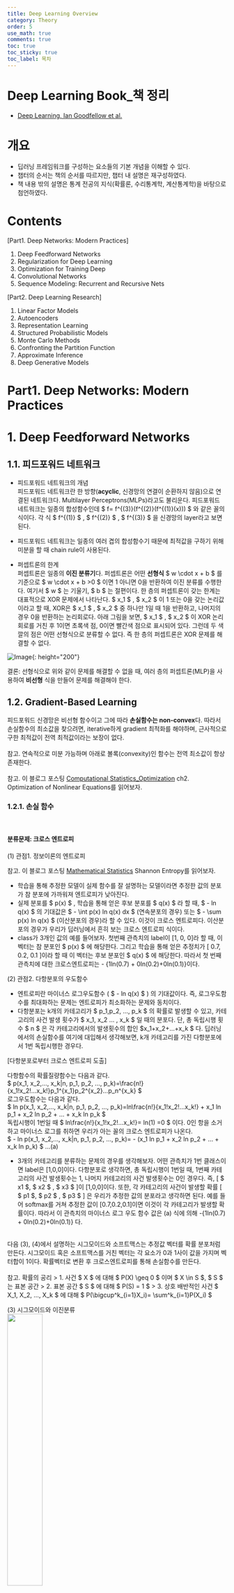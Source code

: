 ```yaml
---
title: Deep Learning Overview
category: Theory
order: 5
use_math: true
comments: true
toc: true
toc_sticky: true
toc_label: 목차
---
```


# Deep Learning Book_책 정리
- [Deep Learning, Ian Goodfellow et al.](https://github.com/janishar/mit-deep-learning-book-pdf/blob/master/complete-book-pdf/Ian%20Goodfellow%2C%20Yoshua%20Bengio%2C%20Aaron%20Courville%20-%20Deep%20Learning%20(2017%2C%20MIT).pdf)

# 개요

- 딥러닝 프레임워크를 구성하는 요소들의 기본 개념을 이해할 수 있다. 
- 챕터의 순서는 책의 순서를 따르지만, 챕터 내 설명은 재구성하였다.
- 책 내용 밖의 설명은 통계 전공의 지식(확률론, 수리통계학, 계산통계학)을 바탕으로 첨언하였다.


# Contents
[Part1. Deep Networks: Modern Practices]

1. Deep Feedforward Networks
2. Regularization for Deep Learning
3. Optimization for Training Deep
4. Convolutional Networks
5. Sequence Modeling: Recurrent and Recursive Nets

[Part2. Deep Learning Research]

1. Linear Factor Models
2. Autoencoders
3. Representation Learning
4. Structured Probabilistic Models
5. Monte Carlo Methods
6. Confronting the Partition Function
7. Approximate Inference
8. Deep Generative Models

# Part1. Deep Networks: Modern Practices

# 1. Deep Feedforward Networks

## 1.1. 피드포워드 네트워크

- 피드포워드 네트워크의 개념 <br/>
피드포워드 네트워크란 한 방향(**acyclic**, 신경망의 연결이 순환하지 않음)으로 연결된 네트워크다. Multilayer Perceptrons(MLPs)라고도 불리운다. 피드포워드 네트워크는 일종의 합성함수인데 $ f= f^{(3)}(f^{(2)}(f^{(1)}(x))) $ 와 같은 꼴의 식이다. 각 식 $ f^{(1)} $ , $ f^{(2)} $ , $ f^{(3)} $ 을 신경망의 layer라고 보면 된다.
- 피드포워드 네트워크는 일종의 여러 겹의 합성함수기 때문에 최적값을 구하기 위해 미분을 할 때 chain rule이 사용된다. 

- 퍼셉트론의 한계 <br/>
퍼셉트론은 일종의 **이진 분류기**다. 퍼셉트론은 어떤 **선형식** $ w \cdot x + b $ 를 기준으로  $ w \cdot x + b >0 $ 이면  1 아니면 0을 반환하여 이진 분류를 수행한다. 여기서 $ w $ 는 기울기, $ b $ 는 절편이다. 한 층의 퍼셉트론이 갖는 한계는 대표적으로 XOR 문제에서 나타난다. $ x_1 $ , $ x_2 $ 이 1 또는 0을 갖는 논리값이라고 할 때, XOR은 $ x_1 $ , $ x_2 $ 중 하나만 1일 때 1을 반환하고, 나머지의 경우 0을 반환하는 논리회로다. 아래 그림을 보면, $ x_1 $ , $ x_2 $ 이 XOR 논리회로를 거친 후 1이면 초록색 점, 0이면 빨간색 점으로 표시되어 있다. 그런데 두 색깔의 점은
어떤 선형식으로 분류할 수 없다. 즉 한 층의 퍼셉트론은 XOR 문제를 해결할 수 없다.

![Image](https://res.cloudinary.com/practicaldev/image/fetch/s--O_kCr-s2--/c_imagga_scale,f_auto,fl_progressive,h_420,q_auto,w_1000/https://dev-to-uploads.s3.amazonaws.com/i/lkli02223oqhlac1jetz.png){: height="200"}

결론: 선형식으로 위와 같이 문제를 해결할 수 없을 때, 여러 층의 퍼셉트론(MLP)을 사용하여 **비선형** 식을 만들어 문제를 해결해야 한다.

## 1.2. Gradient-Based Learning

피드포워드 신경망은 비선형 함수이고 그에 따라 **손실함수는 non-convex**다. 따라서 손실함수의 최소값을 찾으려면, iterative하게 gradient 최적화를 해야하며, 근사적으로 구한 최적값이 전역 최적값이라는 보장이 없다. <br/>
<br/>
참고. 연속적으로 미분 가능하며 아래로 볼록(convexity)인 함수는 전역 최소값이 항상 존재한다. <br/>
<br/>
참고. 이 블로그 포스팅 [Computational Statistics_Optimization](https://yrk3434.github.io/Theory/Computational%20Statistics_Optimization/) ch2. Optimization of Nonlinear Equations를 읽어보자.

### 1.2.1. 손실 함수
<br/>

#### 분류문제: 크로스 엔트로피

(1) 관점1. 정보이론의 엔트로피 <br/>

참고. 이 블로그 포스팅 [Mathematical Statistics](https://yrk3434.github.io/Theory/Mathematical%20Statistics/)  Shannon Entropy를 읽어보자.

- 학습을 통해 추정한 모델이 실제 함수를 잘 설명하는 모델이라면 추정한 값의 분포가 참 분포에 가까워져 엔트로피가 낮아진다. 
- 실제 분포를 $ p(x) $ , 학습을 통해 얻은 후보 분포를 $ q(x) $ 라 할 때, $ - ln q(x) $ 의 기대값은 $ - \int p(x) ln q(x) dx $ (연속분포의 경우) 또는  $ - \sum p(x) ln q(x) $ (이산분포의 경우)라 할 수 있다. 이것이 크로스 엔트로피다. 이산분포의 경우가 우리가 딥러닝에서 흔히 보는 크로스 엔트로피 식이다.
- class가 3개인 값의 예를 들어보자. 첫번째 관측치의 label이 [1, 0, 0]라 할 때, 이 벡터는 참 분포인 $ p(x) $ 에 해당한다. 그리고 학습을 통해 얻은 추정치가 [ 0.7, 0.2, 0.1 ]이라 할 때 이 벡터는 후보 분포인 $ q(x) $ 에 해당한다. 따라서 첫 번째 관측치에 대한 크로스엔트로피는 - {1ln(0.7) + 0ln(0.2)+0ln(0.1)}이다.

(2) 관점2. 다항분포의 우도함수 <br/>

- 엔트로피란 마이너스 로그우도함수 ( $ - ln q(x) $ ) 의 기대값이다. 즉, 로그우도함수를 최대화하는 문제는 엔트로피가 최소화하는 문제와 동치이다.
- 다항분포는 k개의 카테고리가 $ p_1,p_2, ..., p_k $ 의 확률로 발생할 수 있고, 카테고리의 사건 발생 횟수가 $ x_1, x_2 ... , x_k $ 일 때의 분포다. 단, 총 독립시행 횟수 $ n $ 은 각 카테고리에서의 발생횟수의 합인 $x_1+x_2+...+x_k $ 다. 딥러닝에서의 손실함수를 여기에 대입해서 생각해보면, k개 카테고리를 가진 다항분포에서 1번 독립시행한 경우다.
 
[다항분포로부터 크로스 엔트로피 도출] <br/>

다항함수의 확률질량함수는 다음과 같다. <br/>
$ p(x_1, x_2,..., x_k|n, p_1, p_2, ..., p_k)=\frac{n!}{x_1!x_2!...x_k!}p_1^{x_1}p_2^{x_2}...p_n^{x_k} $ 
<br/>
로그우도함수는 다음과 같다. <br/>
$ ln p(x_1, x_2,..., x_k|n, p_1, p_2, ..., p_k)=ln\frac{n!}{x_1!x_2!...x_k!} + x_1 ln p_1 + x_2 ln p_2 + ... + x_k ln p_k $ <br/>
독립시행이 1번일 때 $ ln\frac{n!}{x_1!x_2!...x_k!}= ln(1) =0 $ 이다. 0인 항을 소거하고 마이너스 로그를 취하면 우리가 아는 꼴의 크로스 엔트로피가 나온다. <br/>
$ - ln p(x_1, x_2,..., x_k|n, p_1, p_2, ..., p_k)= - (x_1 ln p_1 + x_2 ln p_2 + ... + x_k ln p_k) $ ...(a)

- 3개의 카테고리를 분류하는 문제의 경우를 생각해보자. 어떤 관측치가 1번 클래스이면 label은 [1,0,0]이다. 다항분포로 생각하면, 총 독립시행이 1번일 때, 1번째 카테고리의 사건 발생횟수는 1, 나머지 카테고리의 사건 발생횟수는 0인 경우다. 즉, [ $ x1 $, $ x2 $ , $ x3 $ ]이 [1,0,0]이다. 또한, 각 카테고리의 사건이 발생할 확률  [ $ p1 $, $ p2 $ , $ p3 $ ] 은 우리가 추정한 값의 분포라고 생각하면 된다. 예를 들어 softmax를 거쳐 추정한 값이 [0.7,0.2,0.1]이면 이것이 각 카테고리가 발생할 확률이다. 따라서 이 관측치의 마이너스 로그 우도 함수 값은 (a) 식에 의해 -{1ln(0.7) + 0ln(0.2)+0ln(0.1)} 다. 

<br/>
다음 (3), (4)에서 설명하는 시그모이드와 소프트맥스는 추정값 벡터를 확률 분포처럼 만든다. 시그모이드 혹은 소프트맥스를 거친 벡터는 각 요소가 0과 1사이 값을 가지며 벡터합이 1이다. 확률벡터로 변환 후 크로스엔트로피를 통해 손실함수를 만든다. <br/>

<br/>
참고. 확률의 공리 
> 1. 사건 $ X $ 에 대해 $ P(X) \geq 0 $ 이며 $ X \in S $, $ S $ 는 표본 공간
> 2. 표본 공간 $ S $ 에 대해 $ P(S) = 1 $
> 3. 상호 배반적인 사건 $ X_1, X_2, ..., X_k $ 에 대해 $ P(\bigcup^k_{i=1}X_i)= \sum^k_{i=1}P(X_i) $

<br/>

(3) 시그모이드와 이진분류 <br/>
<img src="https://upload.wikimedia.org/wikipedia/commons/thumb/2/2f/Error_Function.svg/1280px-Error_Function.svg.png" width="40%">

- 클래스가 1개(사건이 발생, 즉 해당 label이거나 아니거나로 해석, 다항분포에서의 클래스 수 k=1), 독립시행 1번인 다항분포에 해당한다. 즉 베르누이 분포에 해당한다.
- 시그모이드 함수: $ \sigma(x) = \frac{1}{1+e^{-x}} $
- 클래스에 해당할 확률은 $ \sigma(x) $, 클래스에 해당하지 않을 확률은 $ 1-\sigma(x) $
- 위 시그모이드 변환 그래프를 보면 $ x $ 가 절대값이 큰 음수일 때 변환된 값은 0에 가까워져 graident가 소실된다. 따라서 시그모이드 층을 거친 벡터의 손실함수로 크로스엔트로피를 사용하지 않고 MSE를 쓰면 예측이 매우 부정확해진다.

(4) 소프트맥스와 다항분류
- 클래스가 2개 이상, 독립시행이 1번인 다항분포에 해당한다.
- 소프트맥스 함수: $ k $ 개 요소를 가진 벡터 $ x =(x_1, x_2, ...,x_k) $에 대해 $ \sigma (x)_i = \frac{e^{x_i}}{\sum^k_{j=1}e^{x_j}} $  
		
#### 회귀문제: MSE
- 회귀 문제의 경우 모델을 통해 추정한 값과 참값 간 손실함수로 MSE를 사용한다.
- $ MSE=\frac{1}{n} \sum^n_{i=1} (Y_i - \hat{Y_i})^2 $ , 단 $ Y_i $ 는 참값, $ \hat{Y_i} $ 는 

## 1.3. Hidden Units
이 챕터에서는 은닉층의 활성화함수에 대해 살펴보겟다. <br/>
딥러닝에서 주로 사용하는 활성함수들은 모든 정의역에 대해 미분가능한 것은 아니다. ReLU의 경우 0 이하의 정의역에서는 미분값이 0인데 파라미터를 0으로 추정하는 것은 바라는 바가 아니다. 이 이슈에 대해서는 뒤 챕터 3. Optimization for Training Deep에서 다루겠다.

## 1.3.1. ReLU와 ReLU의 일반화 버전
ReLu: $ g(x) = max{0,z} $  <br/>
활성화함수의 역할은 레이어를 통과한 식을 아핀변환하는 것이다. <br/>
$ h = g(W^T x+b) $   <br/>
단순하게 이야기하자면, 활성화 함수는 레이어를 통과한 결과값의 성질을 유지하되 값의 범위를 shift하는 역할을 한다.
![Image](
https://homepages.inf.ed.ac.uk/rbf/HIPR2/affineb.gif){: height="200"}

## 1.3.2. Logistic Sigmoid & Hyperbolic Tangent





# 2. Regularization for Deep Learning

# 3. Optimization for Training Deep

# 4. Convolutional Networks

# 5. Sequence Modeling: Recurrent and Recursive Nets


# Part2. Deep Learning Research

# 1. Linear Factor Models

# 2. Autoencoders

# 3. Representation Learning

# 4. Structured Probabilistic Models

# 5. Monte Carlo Methods

# 6.Confronting the Partition Function

# 7. Approximate Inference

# 8. Deep Generative Models

